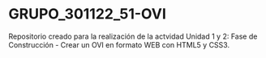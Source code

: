 # GRUPO_301122_51-OVI
Repositorio creado para la realización de la actvidad Unidad 1 y 2: Fase de Construcción - Crear un OVI en formato WEB con HTML5 y CSS3. 
